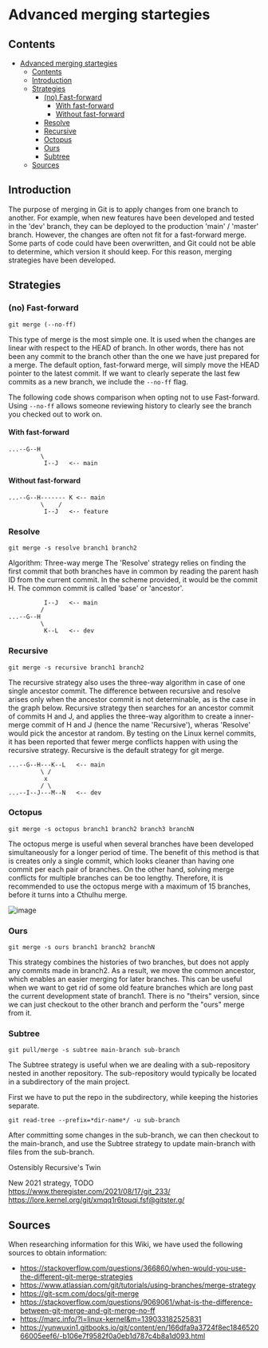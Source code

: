 # Advanced merging startegies

## Contents
- [Advanced merging startegies](#advanced-merging-startegies)
  - [Contents](#contents)
  - [Introduction](#introduction)
  - [Strategies](#strategies)
    - [(no) Fast-forward](#no-fast-forward)
      - [With fast-forward](#with-fast-forward)
      - [Without fast-forward](#without-fast-forward)
    - [Resolve](#resolve)
    - [Recursive](#recursive)
    - [Octopus](#octopus)
    - [Ours](#ours)
    - [Subtree](#subtree)
  - [Sources](#sources)

## Introduction

The purpose of merging in Git is to apply changes from one branch to another. For example, when new features have been developed and tested in the 'dev' branch, they can be deployed to the production 'main' / 'master' branch. However, the changes are often not fit for a fast-forward merge. Some parts of code could have been overwritten, and Git could not be able to determine, which version it should keep. For this reason, merging strategies have been developed.

## Strategies

### (no) Fast-forward
```
git merge (--no-ff)
```
This type of merge is the most simple one. It is used when the changes are linear with respect to the HEAD of branch. In other words, there has not been any commit to the branch other than the one we have just prepared for a merge. The default option, fast-forward merge, will simply move the HEAD pointer to the latest commit. If we want to clearly seperate the last few commits as a new branch, we include the `--no-ff` flag.

The following code shows comparison when opting not to use Fast-forward. Using `--no-ff` allows someone reviewing history to clearly see the branch you checked out to work on.

#### With fast-forward
```
...--G--H
         \    
          I--J   <-- main
```


#### Without fast-forward
```
...--G--H------- K <-- main
         \    /
          I--J   <-- feature
```

### Resolve
```
git merge -s resolve branch1 branch2
```
Algorithm: Three-way merge
The 'Resolve' strategy relies on finding the first commit that both branches have in common by reading the parent hash ID from the current commit. In the scheme provided, it would be the commit H. The common commit is called 'base' or 'ancestor'.

```
          I--J   <-- main
         /
...--G--H
         \
          K--L   <-- dev
```
### Recursive
```
git merge -s recursive branch1 branch2
```
The recursive strategy also uses the three-way algorithm in case of one single ancestor commit. The difference between recursive and resolve arises only when the ancestor commit is not determinable, as is the case in the graph below. Recursive strategy then searches for an ancestor commit of commits H and J, and applies the three-way algorithm to create a inner-merge commit of H and J (hence the name 'Recursive'), wheras 'Resolve' would pick the ancestor at random. By testing on the Linux kernel commits, it has been reported that fewer merge conflicts happen with using the recursive strategy. Recursive is the default strategy for git merge.
```
...--G--H---K--L   <-- main
         \ /
          x
         / \
...--I--J---M--N   <-- dev
```

### Octopus
```
git merge -s octopus branch1 branch2 branch3 branchN
```

The octopus merge is useful when several branches have been developed simultaneously for a longer period of time. The benefit of this method is that is creates only a single commit, which looks cleaner than having one commit per each pair of branches. On the other hand, solving merge conflicts for multiple branches can be too lengthy. Therefore, it is recommended to use the octopus merge with a maximum of 15 branches, before it turns into a Cthulhu merge.

![image](https://user-images.githubusercontent.com/79012119/133561603-9e6365ed-cba4-408f-9407-086eada642a3.png)



### Ours
```
git merge -s ours branch1 branch2 branchN
``` 
This strategy combines the histories of two branches, but does not apply any commits made in branch2. As a result, we move the common ancestor, which enables an easier merging for later branches. This can be useful when we want to get rid of some old feature branches which are long past the current development state of branch1. There is no "theirs" version, since we can just checkout to the other branch and perform the "ours" merge from it.


### Subtree
```
git pull/merge -s subtree main-branch sub-branch
```
The Subtree strategy is useful when we are dealing with a sub-repository nested in another repository. The sub-repository would typically be located in a subdirectory of the main project.

First we have to put the repo in the subdirectory, while keeping the histories separate.
```
git read-tree --prefix=*dir-name*/ -u sub-branch
```
After committing some changes in the sub-branch, we can then checkout to the main-branch, and use the Subtree strategy to update main-branch with files from the sub-branch.


Ostensibly Recursive's Twin

New 2021 strategy, TODO  
https://www.theregister.com/2021/08/17/git_233/  
https://lore.kernel.org/git/xmqq1r6touqi.fsf@gitster.g/  

## Sources
When researching information for this Wiki, we have used the following sources to obtain information:
 
- https://stackoverflow.com/questions/366860/when-would-you-use-the-different-git-merge-strategies  
- https://www.atlassian.com/git/tutorials/using-branches/merge-strategy  
- https://git-scm.com/docs/git-merge  
- https://stackoverflow.com/questions/9069061/what-is-the-difference-between-git-merge-and-git-merge-no-ff  
- https://marc.info/?l=linux-kernel&m=139033182525831  
- https://yunwuxin1.gitbooks.io/git/content/en/166dfa9a3724f8ec184652066005eef6/-b106e7f9582f0a0eb1d787c4b8a1d093.html  


